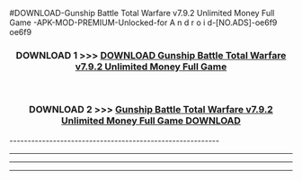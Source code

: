 #DOWNLOAD-Gunship Battle Total Warfare v7.9.2 Unlimited Money Full Game -APK-MOD-PREMIUM-Unlocked-for A n d r o i d-[NO.ADS]-oe6f9 oe6f9 



<div align="center">

<h3>DOWNLOAD 1 >>> <a href="https://t.co/FKmqrqFo6t??judul=Gunship Battle Total Warfare v7.9.2 Unlimited Money Full Game ">DOWNLOAD Gunship Battle Total Warfare v7.9.2 Unlimited Money Full Game </a></h3><br>

<h3>DOWNLOAD 2 >>> <a href="https://t.co/FKmqrqFo6t??judul=Gunship Battle Total Warfare v7.9.2 Unlimited Money Full Game ">Gunship Battle Total Warfare v7.9.2 Unlimited Money Full Game  DOWNLOAD </a></h3>

</div>
----------------------------------------------------------

----------------------------------------------------------

----------------------------------------------------------

----------------------------------------------------------



